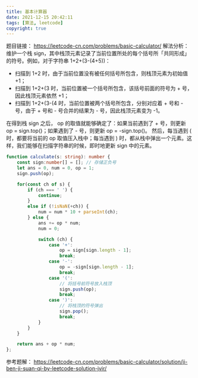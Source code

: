 ```yaml
---
title: 基本计算器
date: 2021-12-15 20:42:11
tags: [算法, leetcode]
copyright: true
---
```

题目链接：
https://leetcode-cn.com/problems/basic-calculator/
解法分析：
维护一个栈 sign，其中栈顶元素记录了当前位置所处的每个括号所「共同形成」的符号。例如，对于字符串 1+2+(3-(4+5))：

- 扫描到 1+2 时，由于当前位置没有被任何括号所包含，则栈顶元素为初始值 +1；
- 扫描到 1+2+(3 时，当前位置被一个括号所包含，该括号前面的符号为 + 号，因此栈顶元素依然 +1；
- 扫描到 1+2+(3-(4 时，当前位置被两个括号所包含，分别对应着 + 号和 - 号，由于 + 号和 - 号合并的结果为 - 号，因此栈顶元素变为 -1。

在得到栈 sign 之后， op 的取值就能够确定了：如果当前遇到了 + 号，则更新 op = sign.top()；如果遇到了 - 号，则更新 op = -sign.top()。
然后，每当遇到 ( 时，都要将当前的 op 取值压入栈中；每当遇到 ) 时，都从栈中弹出一个元素。这样，我们能够在扫描字符串的时候，即时地更新 sign 中的元素。

```ts
function calculate(s: string): number {
    const sign:number[] = []; // 存储正负号
    let ans = 0, num = 0, op = 1;
    sign.push(op);

    for(const ch of s) {
        if (ch === ' ') {
            continue;
        }
        else if (!isNaN(+ch)) {
            num = num * 10 + parseInt(ch);
        } else {
            ans += op * num;
            num = 0;

            switch (ch) {
                case '+':
                    op = sign[sign.length - 1];
                    break;
                case '-':
                    op = -sign[sign.length - 1];
                    break;
                case '(':
                    // 将括号前符号放入栈顶
                    sign.push(op);
                    break;
                case ')':
                    // 将栈顶的符号弹出
                    sign.pop();
                    break;
            }
        }
    }

    return ans + op * num;
};
```

参考题解：
https://leetcode-cn.com/problems/basic-calculator/solution/ji-ben-ji-suan-qi-by-leetcode-solution-jvir/